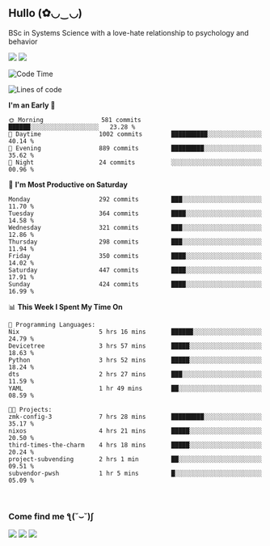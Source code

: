 <h2>Hullo (✿◡‿◡)</h2>

BSc in Systems Science with a love-hate relationship to psychology and behavior

<img src="https://github-readme-activity-graph.vercel.app/graph?username=hedonicadapter&theme=high-contrast"/>
<img src="https://github-readme-stats-git-masterrstaa-rickstaa.vercel.app/api?username=hedonicadapter&theme=highcontrast"/>

<!--START_SECTION:waka-->
![Code Time](http://img.shields.io/badge/Code%20Time-1%2C436%20hrs%2021%20mins-blue)

![Lines of code](https://img.shields.io/badge/From%20Hello%20World%20I%27ve%20Written-3.9%20million%20lines%20of%20code-blue)

**I'm an Early 🐤** 

```text
🌞 Morning                581 commits         ██████░░░░░░░░░░░░░░░░░░░   23.28 % 
🌆 Daytime                1002 commits        ██████████░░░░░░░░░░░░░░░   40.14 % 
🌃 Evening                889 commits         █████████░░░░░░░░░░░░░░░░   35.62 % 
🌙 Night                  24 commits          ░░░░░░░░░░░░░░░░░░░░░░░░░   00.96 % 
```
📅 **I'm Most Productive on Saturday** 

```text
Monday                   292 commits         ███░░░░░░░░░░░░░░░░░░░░░░   11.70 % 
Tuesday                  364 commits         ████░░░░░░░░░░░░░░░░░░░░░   14.58 % 
Wednesday                321 commits         ███░░░░░░░░░░░░░░░░░░░░░░   12.86 % 
Thursday                 298 commits         ███░░░░░░░░░░░░░░░░░░░░░░   11.94 % 
Friday                   350 commits         ████░░░░░░░░░░░░░░░░░░░░░   14.02 % 
Saturday                 447 commits         ████░░░░░░░░░░░░░░░░░░░░░   17.91 % 
Sunday                   424 commits         ████░░░░░░░░░░░░░░░░░░░░░   16.99 % 
```


📊 **This Week I Spent My Time On** 

```text
💬 Programming Languages: 
Nix                      5 hrs 16 mins       ██████░░░░░░░░░░░░░░░░░░░   24.79 % 
Devicetree               3 hrs 57 mins       █████░░░░░░░░░░░░░░░░░░░░   18.63 % 
Python                   3 hrs 52 mins       █████░░░░░░░░░░░░░░░░░░░░   18.24 % 
dts                      2 hrs 27 mins       ███░░░░░░░░░░░░░░░░░░░░░░   11.59 % 
YAML                     1 hr 49 mins        ██░░░░░░░░░░░░░░░░░░░░░░░   08.59 % 

🐱‍💻 Projects: 
zmk-config-3             7 hrs 28 mins       █████████░░░░░░░░░░░░░░░░   35.17 % 
nixos                    4 hrs 21 mins       █████░░░░░░░░░░░░░░░░░░░░   20.50 % 
third-times-the-charm    4 hrs 18 mins       █████░░░░░░░░░░░░░░░░░░░░   20.24 % 
project-subvending       2 hrs 1 min         ██░░░░░░░░░░░░░░░░░░░░░░░   09.51 % 
subvendor-pwsh           1 hr 5 mins         █░░░░░░░░░░░░░░░░░░░░░░░░   05.09 % 
```


<!--END_SECTION:waka-->

<br/>
<h3>Come find me ƪ(˘⌣˘)ʃ </h3>

<a href="https://hedonicadapter.com/"><img src="https://img.shields.io/badge/-Portfolio-3423A6?style=flat-square&logo=Google-Chrome&logoColor=white"/></a>
<a href="www.linkedin.com/in/sam-herman"><img src="https://img.shields.io/badge/-Sam%20Herman-0077B5?style=flat-square&logo=Linkedin&logoColor=white"/></a>
<a href="mailto:mailservice.samherman@gamil.com"><img src="https://img.shields.io/badge/-mailservice.samherman@gamil.com-D14836?style=flat-square&logo=Gmail&logoColor=white"/></a>

<!--
**cdthomp1/cdthomp1** is a ✨ _special_ ✨ repository because its `README.md` (this file) appears on your GitHub profile.


----
Credit: [cdthomp1](https://github.com/cdthomp1)

Last Edited on: 19/11/2020
